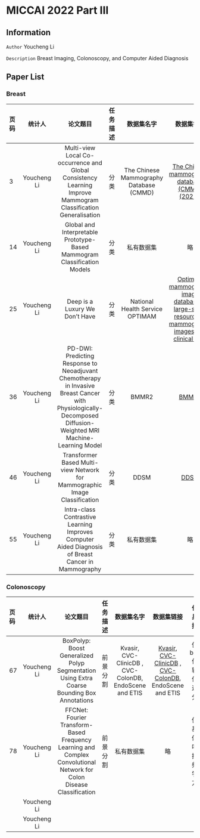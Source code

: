 # MICCAI 2022 Part III

## Information

``Author`` Youcheng Li

``Description`` Breast Imaging, Colonoscopy, and Computer Aided Diagnosis

## Paper List


### Breast
| 页码 |统计人 |   论文题目|任务描述|数据集名字	|数据集链接	|任务具体描述| 
| :----|:---: |   :---:|:---:|:---:	|:---:	|---:| 
|3|Youcheng Li|Multi-view Local Co-occurrence and Global Consistency Learning Improve Mammogram Classification Generalisation|分类|The Chinese Mammography Database (CMMD)|[The Chinese mammography database (CMMD) (2021). ](https://wiki.cancerimagingarchive.net/pages/viewpage.action?pageId=70230508)	|使用辅助图像提升图像分类性能| 
|14|Youcheng Li|Global and Interpretable Prototype-Based Mammogram Classification Models|分类|私有数据集|略|使用知识蒸馏提升分类性能| 
|25|Youcheng Li|Deep is a Luxury We Don’t Have|分类|National Health Service OPTIMAM|[Optimam mammography image database: a large-scale resource of mammography images and clinical data](https://scicomcore.bitbucket.io/omidb/index.html)|用于高分辨率医学图像分类的transformer| 
|36|Youcheng Li|PD-DWI: Predicting Response to Neoadjuvant Chemotherapy in Invasive Breast Cancer with Physiologically-Decomposed Diffusion-Weighted MRI Machine-Learning Model|分类|BMMR2|[BMMR2](https://wiki.cancerimagingarchive.net/pages/viewpage.action?pageId=89096426)|特征工程后放入XGBoost分类| 
|46|Youcheng Li|Transformer Based Multi-view Network for Mammographic Image Classification|分类|DDSM|[DDSM](http://www.eng.usf.edu/cvprg/mammography/database.html)|使用多视角图片辅助分类| 
|55|Youcheng Li|Intra-class Contrastive Learning Improves Computer Aided Diagnosis of Breast Cancer in Mammography|分类|私有数据集|略|使用对比学习提升分类性能| 

### Colonoscopy
| 页码 |统计人|论文题目|任务描述|数据集名字|数据集链接|任务具体描述| 
| :----|:---: |   :---:|:---:|:---:	|:---:	|---:| 
|67|Youcheng Li|BoxPolyp: Boost Generalized Polyp Segmentation Using Extra Coarse Bounding Box Annotations|前景分割|Kvasir, CVC-ClinicDB , CVC-ColonDB, EndoScene and ETIS|[Kvasir](https://datasets.simula.no/kvasir-seg/), [CVC-ClinicDB](https://paperswithcode.com/dataset/cvc-clinicdb) , [CVC-ColonDB](https://paperswithcode.com/dataset/cvc-clinicdb), EndoScene and ETIS|使用bbox作为辅助信息进行分割|
|78|Youcheng Li|FFCNet: Fourier Transform-Based Frequency Learning and Complex Convolutional Network for Colon Disease Classification|前景分割|私有数据集|略|使用基于傅里叶变换的频域学习方法|
||Youcheng Li||||||
||Youcheng Li||||||